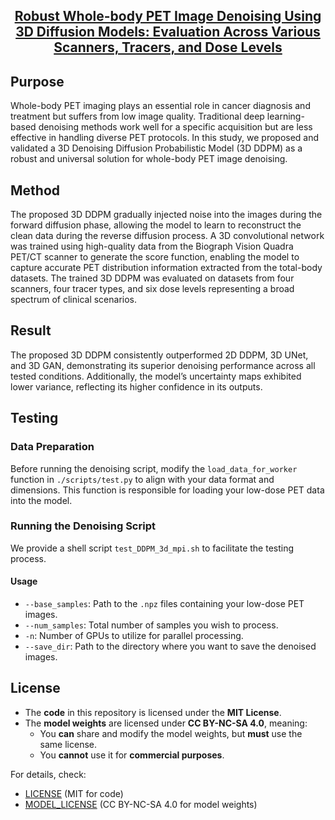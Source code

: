 <h2 align="center"><a href="https://link.springer.com/article/10.1007/s00259-025-07122-4">Robust Whole-body PET Image Denoising Using 3D Diffusion Models: Evaluation Across Various Scanners, Tracers, and Dose Levels</a></h2>

## Purpose

Whole-body PET imaging plays an essential role in cancer diagnosis and treatment but suffers from low image quality. Traditional deep learning-based denoising methods work well for a specific acquisition but are less effective in handling diverse PET protocols. In this study, we proposed and validated a 3D Denoising Diffusion Probabilistic Model (3D DDPM) as a robust and universal solution for whole-body PET image denoising. 

## Method

The proposed 3D DDPM gradually injected noise into the images during the forward diffusion phase, allowing the model to learn to reconstruct the clean data during the reverse diffusion process. A 3D convolutional network was trained using high-quality data from the Biograph Vision Quadra PET/CT scanner to generate the score function, enabling the model to capture accurate PET distribution information extracted from the total-body datasets. The trained 3D DDPM was evaluated on datasets from four scanners, four tracer types, and six dose levels representing a broad spectrum of clinical scenarios.

## Result

The proposed 3D DDPM consistently outperformed 2D DDPM, 3D UNet, and 3D GAN, demonstrating its superior denoising performance across all tested conditions. Additionally, the model’s uncertainty maps exhibited lower variance, reflecting its higher confidence in its outputs.  

## Testing

### Data Preparation

Before running the denoising script, modify the `load_data_for_worker` function in `./scripts/test.py` to align with your data format and dimensions. This function is responsible for loading your low-dose PET data into the model.

### Running the Denoising Script

We provide a shell script `test_DDPM_3d_mpi.sh` to facilitate the testing process.

#### Usage

- `--base_samples`: Path to the `.npz` files containing your low-dose PET images.
- `--num_samples`: Total number of samples you wish to process.
- `-n`: Number of GPUs to utilize for parallel processing.
- `--save_dir`: Path to the directory where you want to save the denoised images.

## License

- The **code** in this repository is licensed under the **MIT License**.
- The **model weights** are licensed under **CC BY-NC-SA 4.0**, meaning:
  - You **can** share and modify the model weights, but **must** use the same license.
  - You **cannot** use it for **commercial purposes**.

For details, check:
- [LICENSE](./LICENSE.txt) (MIT for code)
- [MODEL_LICENSE](./MODEL_LICENSE.txt) (CC BY-NC-SA 4.0 for model weights)

